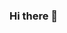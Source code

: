 ### Hi there 👋

<!--
**aliaminibagh/AliAminiBagh** is a ✨ _special_ ✨ repository because its `README.md` (this file) appears on your GitHub profile.

Here are some ideas to get you started:

- 🔭 I’m currently working on DeepNeural Networks
- 🌱 I’m currently learning NLP
- 👯 I’m looking to collaborate on ...
- 🤔 I’m looking for help with ...
- 💬 Ask me about ...
- 📫 How to reach me: Email : aliaminibagh@gmail.com
- 😄 Pronouns: ...
- ⚡ Fun fact: ...
-->
